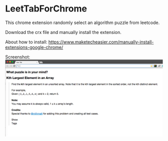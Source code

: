 # LeetTabForChrome
This chrome extension randomly select an algorithm puzzle from leetcode.

Download the crx file and manually install the extension.

About how to install:
https://www.maketecheasier.com/manually-install-extensions-google-chrome/

Screenshot:
![ss](ss.png)